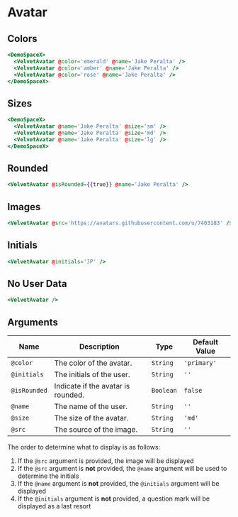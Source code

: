 # Avatar

## Colors

```hbs preview-template
<DemoSpaceX>
  <VelvetAvatar @color='emerald' @name='Jake Peralta' />
  <VelvetAvatar @color='amber' @name='Jake Peralta' />
  <VelvetAvatar @color='rose' @name='Jake Peralta' />
</DemoSpaceX>
```

## Sizes

```hbs preview-template
<DemoSpaceX>
  <VelvetAvatar @name='Jake Peralta' @size='sm' />
  <VelvetAvatar @name='Jake Peralta' @size='md' />
  <VelvetAvatar @name='Jake Peralta' @size='lg' />
</DemoSpaceX>
```

## Rounded

```hbs preview-template
<VelvetAvatar @isRounded={{true}} @name='Jake Peralta' />
```

## Images

```hbs preview-template
<VelvetAvatar @src='https://avatars.githubusercontent.com/u/7403183' />
```

## Initials

```hbs preview-template
<VelvetAvatar @initials='JP' />
```

## No User Data

```hbs preview-template
<VelvetAvatar />
```

## Arguments

| Name         | Description                        | Type      | Default Value |
| ------------ | ---------------------------------- | --------- | ------------- |
| `@color`     | The color of the avatar.           | `String`  | `'primary'`   |
| `@initials`  | The initials of the user.          | `String`  | `''`          |
| `@isRounded` | Indicate if the avatar is rounded. | `Boolean` | `false`       |
| `@name`      | The name of the user.              | `String`  | `''`          |
| `@size`      | The size of the avatar.            | `String`  | `'md'`        |
| `@src`       | The source of the image.           | `String`  | `''`          |

The order to determine what to display is as follows:

1. If the `@src` argument is provided, the image will be displayed
1. If the `@src` argument is **not** provided, the `@name` argument will be used to determine the initials
1. If the `@name` argument is **not** provided, the `@initials` argument will be displayed
1. If the `@initials` argument is **not** provided, a question mark will be displayed as a last resort
